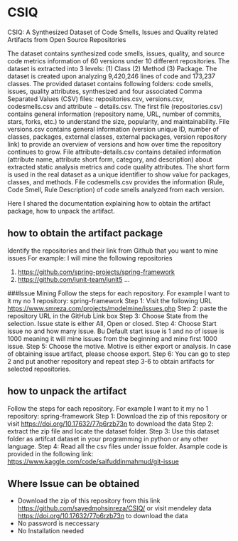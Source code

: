 # CSIQ
CSIQ: A Synthesized Dataset of Code Smells, Issues and Quality related Artifacts from Open Source Repositories


The dataset contains synthesized code smells, issues, quality, and source code metrics information of 60 versions under 10 different repositories. The dataset is extracted into 3 levels: (1) Class (2) Method (3) Package. The dataset is created upon analyzing 9,420,246 lines of code and 173,237 classes.  The provided dataset contains following folders: code smells, issues, quality attributes, synthesized and four associated Comma Separated Values (CSV) files: repositories.csv, versions.csv, codesmells.csv and attribute − details.csv. The first file (repositories.csv) contains general information (repository name, URL, number of commits, stars, forks, etc.) to understand the size, popularity, and maintainability.   File versions.csv contains general information (version unique ID, number of classes, packages, external classes, external packages, version repository link) to provide an overview of versions and how over time the repository continues to grow. File  attribute-details.csv  contains detailed information  (attribute name,  attribute short form, category, and description) about extracted static analysis metrics and code quality attributes.  The short form is used in the real dataset as a unique identifier to show value for packages, classes, and methods. File codesmells.csv provides the information (Rule, Code Smell, Rule Description) of code smells analyzed from each version.

Here  I shared the documentation explaining how to obtain the artifact package, how to unpack the artifact. 

## how to obtain the artifact package
Identify the repositories and their link from Github that you want to mine issues
For example: I will mine the following repositories
1. https://github.com/spring-projects/spring-framework
2. https://github.com/junit-team/junit5
...


###Issue Mining
Follow the steps for each repository. For example I want to it my no 1 repository: spring-framework
Step 1: Visit the following URL https://www.smreza.com/projects/modelmine/issues.php 
Step 2: paste the repository URL in the GitHub Link box
Step 3: Choose State from the selection. Issue state is either All, Open or closed.
Step 4: Choose Start issue no and how many issue. Bu Default start issue  is 1 and no of issue is 1000 meaning it will mine issues from the beginning and mine first 1000 issue.
Step 5: Choose the motive. Motive is either export or analysis. In case of obtaining issue artifact, please choose export. 
Step 6: You can go to step 2 and put another repository and repeat step 3-6 to obtain artifacts for selected repositories. 


## how to unpack the artifact

Follow the steps for each repository. For example I want to it my no 1 repository: spring-framework
Step 1: Download the zip of this repository or visit https://doi.org/10.17632/77p6rzb73n to download the data
Step 2: extract the zip file and locate the dataset folder.
Step 3: Use this dataset folder as artifcat dataset in your programming in python or any other language.
Step 4: Read all the csv files under issue folder. Asample code is provided in the following link: https://www.kaggle.com/code/saifuddinmahmud/git-issue

## Where Issue can be obtained 
-  Download the zip of this repository from this link https://github.com/sayedmohsinreza/CSIQ/ or visit mendeley data https://doi.org/10.17632/77p6rzb73n to download the data
-  No password is neccessary
-  No Installation needed


